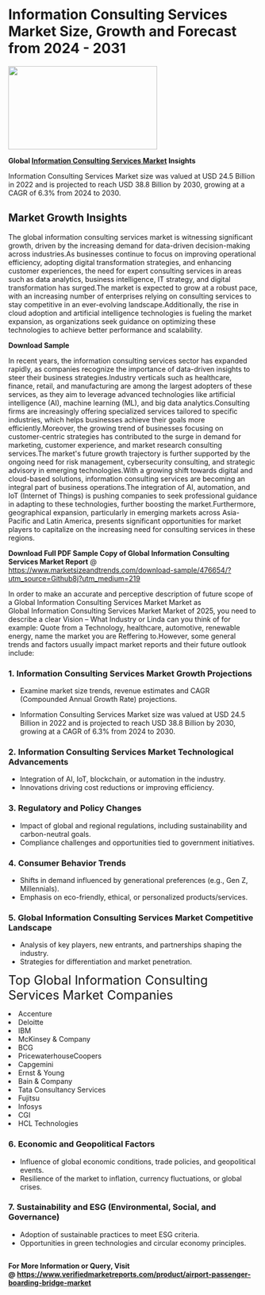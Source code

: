 <H1>Information Consulting Services Market Size, Growth and Forecast from 2024 - 2031</H1><img class="aligncenter size-medium wp-image-584254" src="https://thirdeyenews.in/wp-content/uploads/2024/09/Global-Market-Research-300x168.jpeg" alt="" width="300" height="168" /><p><strong>Global&nbsp;<a href="https://www.marketsizeandtrends.com/download-sample/476654/?utm_source=Github8j?utm_medium=219">Information Consulting Services Market</a> Insights</strong></p><p>Information Consulting Services Market size was valued at USD 24.5 Billion in 2022 and is projected to reach USD 38.8 Billion by 2030, growing at a CAGR of 6.3% from 2024 to 2030.</p><p><h2>Market Growth Insights</h2> <p>The global information consulting services market is witnessing significant growth, driven by the increasing demand for data-driven decision-making across industries.As businesses continue to focus on improving operational efficiency, adopting digital transformation strategies, and enhancing customer experiences, the need for expert consulting services in areas such as data analytics, business intelligence, IT strategy, and digital transformation has surged.The market is expected to grow at a robust pace, with an increasing number of enterprises relying on consulting services to stay competitive in an ever-evolving landscape.Additionally, the rise in cloud adoption and artificial intelligence technologies is fueling the market expansion, as organizations seek guidance on optimizing these technologies to achieve better performance and scalability.</p> <p><strong>Download Sample</strong></p> <p>In recent years, the information consulting services sector has expanded rapidly, as companies recognize the importance of data-driven insights to steer their business strategies.Industry verticals such as healthcare, finance, retail, and manufacturing are among the largest adopters of these services, as they aim to leverage advanced technologies like artificial intelligence (AI), machine learning (ML), and big data analytics.Consulting firms are increasingly offering specialized services tailored to specific industries, which helps businesses achieve their goals more efficiently.Moreover, the growing trend of businesses focusing on customer-centric strategies has contributed to the surge in demand for marketing, customer experience, and market research consulting services.The market's future growth trajectory is further supported by the ongoing need for risk management, cybersecurity consulting, and strategic advisory in emerging technologies.With a growing shift towards digital and cloud-based solutions, information consulting services are becoming an integral part of business operations.The integration of AI, automation, and IoT (Internet of Things) is pushing companies to seek professional guidance in adapting to these technologies, further boosting the market.Furthermore, geographical expansion, particularly in emerging markets across Asia-Pacific and Latin America, presents significant opportunities for market players to capitalize on the increasing need for consulting services in these regions.<p><span class=""><strong>Download Full PDF Sample Copy of Global Information Consulting Services Market Report</strong> @ <a href="https://www.marketsizeandtrends.com/download-sample/476654/?utm_source=Github8j?utm_medium=219" target="_blank">https://www.marketsizeandtrends.com/download-sample/476654/?utm_source=Github8j?utm_medium=219</a></span></p><p>In order to make an accurate and perceptive description of future scope of a Global&nbsp;Information Consulting Services Market Market as Global&nbsp;Information Consulting Services Market Market of 2025, you need to describe a clear Vision &ndash; What Industry or Linda can you think of for example: Quote from a Technology, healthcare, automotive, renewable energy, name the market you are Reffering to.However, some general trends and factors usually impact market reports and their future outlook include:</p><h3>1.&nbsp;<strong>Information Consulting Services Market Growth Projections</strong></h3><ul><li>Examine market size trends, revenue estimates and CAGR (Compounded Annual Growth Rate) projections.</li><li><p>Information Consulting Services Market size was valued at USD 24.5 Billion in 2022 and is projected to reach USD 38.8 Billion by 2030, growing at a CAGR of 6.3% from 2024 to 2030.</p></li></ul><h3>2.&nbsp;<strong>Information Consulting Services Market Technological Advancements</strong></h3><ul><li>Integration of AI, IoT, blockchain, or automation in the industry.</li><li>Innovations driving cost reductions or improving efficiency.</li></ul><h3>3.&nbsp;<strong>Regulatory and Policy Changes</strong></h3><ul><li>Impact of global and regional regulations, including sustainability and carbon-neutral goals.</li><li>Compliance challenges and opportunities tied to government initiatives.</li></ul><h3>4.&nbsp;<strong>Consumer Behavior Trends</strong></h3><ul><li>Shifts in demand influenced by generational preferences (e.g., Gen Z, Millennials).</li><li>Emphasis on eco-friendly, ethical, or personalized products/services.</li></ul><h3>5.&nbsp;<strong>Global Information Consulting Services Market Competitive Landscape</strong></h3><ul><li>Analysis of key players, new entrants, and partnerships shaping the industry.</li><li>Strategies for differentiation and market penetration.</li></ul><p data-pm-slice="1 1 []"><span style="color: inherit; font-family: inherit; font-size: 25px;">Top Global Information Consulting Services Market Companies</span></p><div class="" data-test-id=""><p><li>Accenture</li><li> Deloitte</li><li> IBM</li><li> McKinsey & Company</li><li> BCG</li><li> PricewaterhouseCoopers</li><li> Capgemini</li><li> Ernst & Young</li><li> Bain & Company</li><li> Tata Consultancy Services</li><li> Fujitsu</li><li> Infosys</li><li> CGI</li><li> HCL Technologies</li></p></div><h3>6.&nbsp;<strong>Economic and Geopolitical Factors</strong></h3><ul><li>Influence of global economic conditions, trade policies, and geopolitical events.</li><li>Resilience of the market to inflation, currency fluctuations, or global crises.</li></ul><h3>7.&nbsp;<strong>Sustainability and ESG (Environmental, Social, and Governance)</strong></h3><ul><li>Adoption of sustainable practices to meet ESG criteria.</li><li>Opportunities in green technologies and circular economy principles.</li></ul><h2><strong style="font-size: 14px;">For More Information or Query, Visit @&nbsp;</strong><a style="background-color: #ffffff; font-size: 14px;" href="https://www.marketsizeandtrends.com/report/information-consulting-services-market/" target="_blank">https://www.verifiedmarketreports.com/product/airport-passenger-boarding-bridge-market</a></h2>